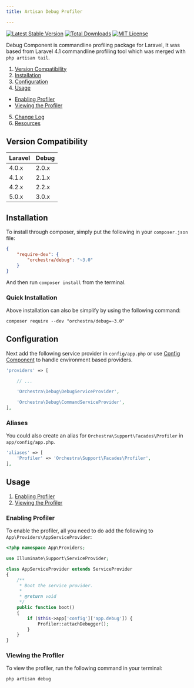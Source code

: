 ```yaml
---
title: Artisan Debug Profiler

---
```


[![Latest Stable Version](https://img.shields.io/github/release/orchestral/debug.svg?style=flat)](https://github.com/orchestral/debug/releases)
[![Total Downloads](https://img.shields.io/packagist/dt/orchestra/debug.svg?style=flat)](https://packagist.org/packages/orchestra/debug)
[![MIT License](https://img.shields.io/packagist/l/orchestra/debug.svg?style=flat)](https://github.com/orchestral/debug)

Debug Component is commandline profiling package for Laravel, It was based from Laravel 4.1 commandline profiling tool which was merged with `php artisan tail`.

1. [Version Compatibility](#compatibility)
2. [Installation](#installation)
3. [Configuration](#configuration)
4. [Usage](#usage)
  - [Enabling Profiler](#enabling-profiler)
  - [Viewing the Profiler](#viewing-the-profiler)
5. [Change Log]({doc-url}/components/debug/changes#v3-0)
6. [Resources](#resources)

<a name="compatibility"></a>
## Version Compatibility

Laravel    | Debug
:----------|:----------
 4.0.x     | 2.0.x
 4.1.x     | 2.1.x
 4.2.x     | 2.2.x
 5.0.x     | 3.0.x

<a name="installation"></a>
## Installation

To install through composer, simply put the following in your `composer.json` file:

```json
{
	"require-dev": {
		"orchestra/debug": "~3.0"
	}
}
```

And then run `composer install` from the terminal.

<a name="quick-installation"></a>
### Quick Installation

Above installation can also be simplify by using the following command:

	composer require --dev "orchestra/debug=~3.0"

<a name="configuration"></a>
## Configuration

Next add the following service provider in `config/app.php` or use [Config Component]({doc-url}/components/config) to handle environment based providers.

```php
'providers' => [

	// ...

	'Orchestra\Debug\DebugServiceProvider',

	'Orchestra\Debug\CommandServiceProvider',
],
```

### Aliases

You could also create an alias for `Orchestra\Support\Facades\Profiler` in `app/config/app.php`.

```php
'aliases' => [
	'Profiler' => 'Orchestra\Support\Facades\Profiler',
],
```

<a name="usage"></a>
## Usage

1. [Enabling Profiler](#enabling-profiler)
2. [Viewing the Profiler](#viewing-the-profiler)

<a name="enabling-profiler"></a>
### Enabling Profiler

To enable the profiler, all you need to do add the following to `App\Providers\AppServiceProvider`:

```php
<?php namespace App\Providers;

use Illuminate\Support\ServiceProvider;

class AppServiceProvider extends ServiceProvider
{
	/**
	 * Boot the service provider.
	 *
	 * @return void
	 */
	public function boot()
	{
		if ($this->app['config']['app.debug']) {
			Profiler::attachDebugger();
		}
	}
}
```

<a name="viewing-the-profiler"></a>
### Viewing the Profiler

To view the profiler, run the following command in your terminal:

	php artisan debug

